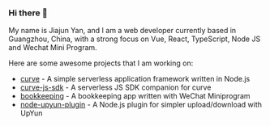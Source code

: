 ### Hi there 👋

My name is Jiajun Yan, and I am a web developer currently based in Guangzhou, China, with a strong focus on Vue, React, TypeScript, Node JS and Wechat Mini Program.

Here are some awesome projects that I am working on:

- [curve](https://github.com/realfrancisyan/curve) - A simple serverless application framework written in Node.js
- [curve-js-sdk](https://github.com/realfrancisyan/curve-js-sdk) - A serverless JS SDK companion for curve
- [bookkeeping](https://github.com/realfrancisyan/bookkeeping) - A bookkeeping app written with WeChat Miniprogram
- [node-upyun-plugin](https://github.com/realfrancisyan/node-upyun-plugin) - A Node.js plugin for simpler upload/download with UpYun

